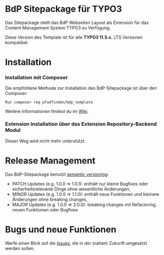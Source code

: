 BdP Sitepackage für TYPO3
==============================================================
Das Sitepackage stellt das BdP Webseiten Layout als Extension für das Content Management System TYPO3 zu Verfügung.

Diese Version des Template ist für alle **TYPO3 11.5.x.** LTS Versionen kompatibel.

# Installation
### Installation mit Composer

Die empfohlene Methode zur Installation des BdP-Sitepackage ist über den Composer:

    Run composer req pfadfinden/bdp_template

Weitere Informationen findest du im [Wiki](https://github.com/pfadfinden/bdp_template/wiki).

### Extension Installation über das Extension Repository-Backend Modul
Dieser Weg wird nicht mehr unterstützt.

# Release Management
Das BdP-Sitepackage benutzt [semantic versioning](https://semver.org/):

- PATCH Updates (e.g. 1.0.0 => 1.0.1): enthält nur kleine Bugfixes oder sicherheitsrelevante Dinge ohne wesentliche Änderungen,
- MINOR Updates (e.g. 1.0.0 => 1.1.0): enthält neue Funktionen und kleinere Änderungen  ohne breaking changes,
- MAJOR Updates (e.g. 1.0.0 => 2.0.0): breaking changes mit Refactoring, neuen Funktionen oder Bugfixes

# Bugs und neue Funktionen

Werfe einen Blick auf die [Issues](https://github.com/pfadfinden/bdp_template/issues), die in der (nahen) Zukunft umgesetzt werden sollen.

